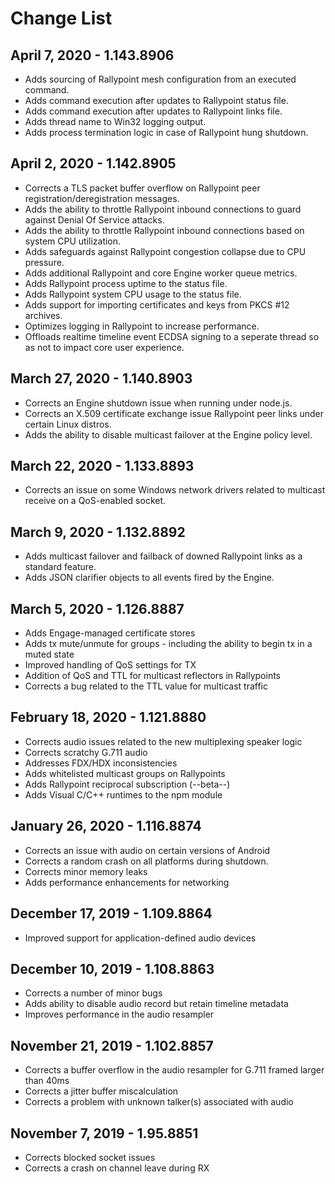 # Change List

## April 7, 2020 - 1.143.8906
- Adds sourcing of Rallypoint mesh configuration from an executed command.
- Adds command execution after updates to Rallypoint status file.
- Adds command execution after updates to Rallypoint links file.
- Adds thread name to Win32 logging output.
- Adds process termination logic in case of Rallypoint hung shutdown.

## April 2, 2020 - 1.142.8905
- Corrects a TLS packet buffer overflow on Rallypoint peer registration/deregistration messages.
- Adds the ability to throttle Rallypoint inbound connections to guard against Denial Of Service attacks.
- Adds the ability to throttle Rallypoint inbound connections based on system CPU utilization.
- Adds safeguards against Rallypoint congestion collapse due to CPU pressure.
- Adds additional Rallypoint and core Engine worker queue metrics.
- Adds Rallypoint process uptime to the status file.
- Adds Rallypoint system CPU usage to the status file.
- Adds support for importing certificates and keys from PKCS #12 archives.
- Optimizes logging in Rallypoint to increase performance.
- Offloads realtime timeline event ECDSA signing to a seperate thread so as not to impact core user experience.

## March 27, 2020 - 1.140.8903
- Corrects an Engine shutdown issue when running under node.js.
- Corrects an X.509 certificate exchange issue Rallypoint peer links under certain Linux distros.
- Adds the ability to disable multicast failover at the Engine policy level.

## March 22, 2020 - 1.133.8893
- Corrects an issue on some Windows network drivers related to multicast receive on a QoS-enabled socket.

## March 9, 2020 - 1.132.8892
- Adds multicast failover and failback of downed Rallypoint links as a standard feature.
- Adds JSON clarifier objects to all events fired by the Engine.

## March 5, 2020 - 1.126.8887
- Adds Engage-managed certificate stores
- Adds tx mute/unmute for groups - including the ability to begin tx in a muted state
- Improved handling of QoS settings for TX
- Addition of QoS and TTL for multicast reflectors in Rallypoints
- Corrects a bug related to the TTL value for multicast traffic

## February 18, 2020 - 1.121.8880
- Corrects audio issues related to the new multiplexing speaker logic
- Corrects scratchy G.711 audio
- Addresses FDX/HDX inconsistencies
- Adds whitelisted multicast groups on Rallypoints
- Adds Rallypoint reciprocal subscription (--beta--) 
- Adds Visual C/C++ runtimes to the npm module

## January 26, 2020 - 1.116.8874
- Corrects an issue with audio on certain versions of Android
- Corrects a random crash on all platforms during shutdown.  
- Corrects minor memory leaks
- Adds performance enhancements for networking

## December 17, 2019 - 1.109.8864
- Improved support for application-defined audio devices

## December 10, 2019 - 1.108.8863
- Corrects a number of minor bugs
- Adds ability to disable audio record but retain timeline metadata
- Improves performance in the audio resampler

## November 21, 2019 - 1.102.8857
- Corrects a buffer overflow in the audio resampler for G.711 framed larger than 40ms
- Corrects a jitter buffer miscalculation
- Corrects a problem with unknown talker(s) associated with audio

## November 7, 2019 - 1.95.8851
- Corrects blocked socket issues
- Corrects a crash on channel leave during RX

